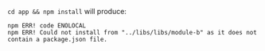 `cd app && npm install`
will produce:
```
npm ERR! code ENOLOCAL   
npm ERR! Could not install from "../libs/libs/module-b" as it does not contain a package.json file.   
```
